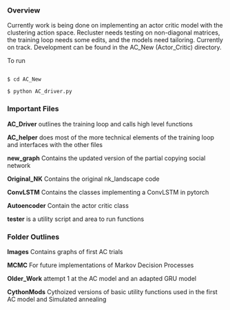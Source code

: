 ### Overview  

Currently work is being done on implementing an actor critic model with the clustering action space. Recluster needs testing on non-diagonal matrices, the training loop needs some edits, and the models need tailoring. Currently on track. Development can be found in the AC_New (Actor_Critic) directory.  


To run 

``` 

$ cd AC_New 

$ python AC_driver.py 

``` 
### Important Files 
**AC_Driver** outlines the training loop and calls high level functions 

**AC_helper** does most of the more technical elements of the training loop and interfaces with the other files   

**new_graph** Contains the updated version of the partial copying social network 

**Original_NK** Contains the original nk_landscape code 

**ConvLSTM** Contains the classes implementing a ConvLSTM in pytorch 

**Autoencoder** Contain the actor critic class 

**tester** is a utility script and area to run functions 


### Folder Outlines 
**Images** Contains graphs of first AC trials 

**MCMC** For future implementations of Markov Decision Processes 

**Older_Work** attempt 1 at the AC model and an adapted GRU model   

**CythonMods** Cythoized versions of basic utility functions used in the first AC model and Simulated annealing 